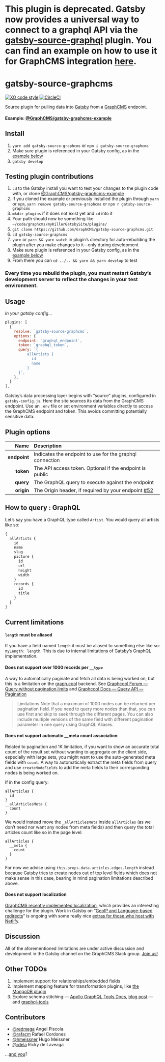 # This plugin is deprecated. Gatsby now provides a universal way to connect to a graphql API via the [gatsby-source-graphql](https://www.gatsbyjs.org/packages/gatsby-source-graphql/) plugin. You can find an example on how to use it for GraphCMS integration [here](https://github.com/GraphCMS/graphcms-examples/tree/master/current/gatsby-source-plugin-blog).

# gatsby-source-graphcms

[![XO code style](https://img.shields.io/badge/code_style-XO-5ed9c7.svg)](https://github.com/sindresorhus/xo) [![CircleCI](https://img.shields.io/circleci/project/github/GraphCMS/gatsby-source-graphcms.svg)](https://circleci.com/gh/GraphCMS/gatsby-source-graphcms)

Source plugin for pulling data into [Gatsby](https://github.com/gatsbyjs) from a [GraphCMS](https://graphcms.com) endpoint.

#### Example: [@GraphCMS/gatsby-graphcms-example](https://github.com/GraphCMS/gatsby-graphcms-example)

## Install

1. `yarn add gatsby-source-graphcms` or `npm i gatsby-source-graphcms`
1. Make sure plugin is referenced in your Gatsby config, as in the
   [example&nbsp;below](#usage)
1. `gatsby develop`

## Testing plugin contributions

1. `cd` to the Gatsby install you want to test your changes to the plugin code
   with, or clone [@GraphCMS/gatsby-graphcms-example](https://github.com/GraphCMS/gatsby-graphcms-example)
1. If you cloned the example or previously installed the plugin through `yarn`
   or `npm`, `yarn remove gatsby-source-graphcms` or `npm r
   gatsby-source-graphcms`
1. `mkdir plugins` if it does not exist yet and `cd` into it
1. Your path should now be something like
   `~/code/graphcms/myKillerGatsbySite/plugins/`
1. `git clone https://github.com/GraphCMS/gatsby-source-graphcms.git`
1. `cd gatsby-source-graphcms`
1. `yarn` or `yarn && yarn watch` in plugin’s directory for auto-rebuilding the
   plugin after you make changes to it—only during development
1. Make sure plugin is referenced in your Gatsby config, as in the
   [example&nbsp;below](#usage)
1. From there you can `cd ../.. && yarn && yarn develop` to test

### Every time you rebuild the plugin, you must restart Gatsby’s development server to reflect the changes in your test environment.

## Usage

_In your gatsby config..._

```javascript
plugins: [
  {
    resolve: `gatsby-source-graphcms`,
    options: {
      endpoint: `graphql_endpoint`,
      token: `graphql_token`,
      query: `{
          allArtists {
            id
            name
          }
      }`,
    },
  }
],
```

Gatsby’s data processing layer begins with “source” plugins, configured in `gatsby-config.js`. Here the site sources its data from the GraphCMS endpoint. Use an `.env` file or set environment variables directly to access the GraphCMS
endpoint and token. This avoids committing potentially sensitive data.

## Plugin options

| Name         | Description                                              |
| -----------: | :------------------------------------------------------- |
| **endpoint** | Indicates the endpoint to use for the graphql connection |
|    **token** | The API access token. Optional if the endpoint is public |
|    **query** | The GraphQL query to execute against the endpoint        |
|   **origin** | The Origin header, if required by your endpoint [#52](https://github.com/GraphCMS/gatsby-source-graphcms/pull/52)    |

## How to query : GraphQL

Let’s say you have a GraphQL type called `Artist`. You would query all artists
like so:

```graphql
{
  allArtists {
    id
    name
    slug
    picture {
      id
      url
      height
      width
    }
    records {
      id
      title
    }
  }
}
```

## Current limitations

#### `length` must be aliased

If you have a field named `length` it must be aliased to something else like so:
`myLength: length`. This is due to internal limitations of Gatsby’s GraphQL
implementation.

#### Does not support over 1000 records per `__type`

A way to automatically paginate and fetch all data is being worked on, but this is a limitation on the [graph.cool](https://www.graph.cool) backend. See [Graphcool Forum — Query without pagination limits](https://www.graph.cool/forum/t/query-without-pagination-limits/845) and [Graphcool Docs — Query API — Pagination](https://www.graph.cool/docs/reference/graphql-api/query-api-nia9nushae/#pagination)

> Limitations Note that a maximum of 1000 nodes can be returned per pagination
> field. If you need to query more nodes than that, you can use first and skip
> to seek through the different pages. You can also include multiple versions of
> the same field with different pagination parameter in one query using GraphQL
> Aliases.

#### Does not support automatic __meta count association

Related to pagination and 1K limitation, if you want to show an accurate total count of the result set without wanting to aggregate on the client side, especially with large sets, you might want to use the auto-generated meta fields with `count`. A way to automatically extract the meta fields from query and use `createNodeFields` to add the meta fields to their corresponding nodes is being worked on.

If in the config query:

```
allArticles {
  id
}
__allArticlesMeta {
  count
}
```

We would instead move the `_allArticlesMeta` inside `allArticles` (as we don’t need nor want any nodes from meta fields) and then query the total articles count like so in the page level:

```
allArticles {
  __meta {
    count
  }
}
```

For now we advise using `this.props.data.articles.edges.length` instead because Gatsby tries to create nodes out of top level fields which does not make sense in this case, bearing in mind pagination limitations described above.

#### Does not support localization

[GraphCMS recently implemented localization](https://graphcms.com/blog/introducing-content-localization), which provides an interesting challenge for the plugin. Work in Gatsby on “[GeoIP and Language-based redirects](https://github.com/gatsbyjs/gatsby/pull/2890)” is ongoing with some really nice [extras for those who host with Netlify](https://www.netlify.com/docs/redirects/#geoip-and-language-based-redirects).

## Discussion

All of the aforementioned limitations are under active discussion and development in the Gatsby channel on the GraphCMS Slack group. [Join us!](https://slack.graphcms.com/)

## Other TODOs

1. Implement support for relationships/embedded fields
1. Implement mapping feature for transformation plugins, like [the MongoDB plugin](https://www.gatsbyjs.org/packages/gatsby-source-mongodb/#mapping-mediatype-feature)
1. Explore schema stitching — [Apollo GraphQL Tools Docs](https://www.apollographql.com/docs/graphql-tools/schema-stitching.html), [blog post](https://dev-blog.apollodata.com/graphql-schema-stitching-8af23354ac37) — and [graphql-tools](https://github.com/apollographql/graphql-tools)

## Contributors

* [@redmega](https://github.com/redmega) Angel Piscola
* [@rafacm](https://github.com/rafacm) Rafael Cordones
* [@hmeissner](https://github.com/hmeissner) Hugo Meissner
* [@rdela](https://github.com/rdela) Ricky de Laveaga

…[and you](https://github.com/GraphCMS/gatsby-source-graphcms/issues)?
